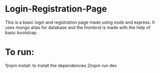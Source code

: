 # Login-Registration-Page
This is a basic login and registration page made using node and express. It uses mongo atlas for database and the frontend is made with the help of basic bootstrap.
# To run:
1)npm install: to install the dependencies
2)npm run dev
